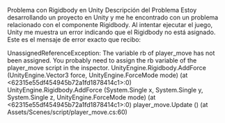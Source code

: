 Problema con Rigidbody en Unity
Descripción del Problema
Estoy desarrollando un proyecto en Unity y me he encontrado con un problema relacionado con el componente Rigidbody. Al intentar ejecutar el juego, Unity me muestra un error indicando que el Rigidbody no está asignado. Este es el mensaje de error exacto que recibo:

UnassignedReferenceException: The variable rb of player_move has not been assigned.
You probably need to assign the rb variable of the player_move script in the inspector.
UnityEngine.Rigidbody.AddForce (UnityEngine.Vector3 force, UnityEngine.ForceMode mode) (at <62315e55df454945b72a1fd1878414c1>:0)
UnityEngine.Rigidbody.AddForce (System.Single x, System.Single y, System.Single z, UnityEngine.ForceMode mode) (at <62315e55df454945b72a1fd1878414c1>:0)
player_move.Update () (at Assets/Scenes/script/player_move.cs:60)

